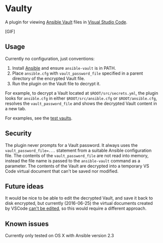 # Vaulty
A plugin for viewing [Ansible Vault](https://docs.ansible.com/ansible/playbooks_vault.html) files in [Visual Studio Code](https://code.visualstudio.com/).

[GIF]

## Usage

Currently no configuration, just conventions:

1. Install [Ansible](https://www.ansible.com/) and ensure `ansible-vault` is in PATH.
1. Place `ansible.cfg` with `vault_password_file` specified in a parent directory of the encrypted Vault file.
1. Run the plugin on the Vault file to decrypt it.

For example, to decrypt a Vault located at `$ROOT/src/secrets.yml`, the plugin looks for `ansible.cfg` in either `$ROOT/src/ansible.cfg` or `$ROOT/ansible.cfg`, resolves the `vault_password_file` and shows the decrypted Vault content in a new tab.

For examples, see the [test vaults](https://github.com/codeflows/vaulty/tree/master/test/vaults).

## Security

The plugin never prompts for a Vault password. It always uses the `vault_password_file=...` statement from a suitable Ansible configuration file. The contents of the `vault_password_file` are not read into memory, instead the file name is passed to the `ansible-vault` command as a parameter. The contents of the Vault are decrypted into a temporary VS Code virtual document that can't be saved nor modified.

## Future ideas

It would be nice to be able to edit the decrypted Vault, and save it back to disk encrypted, but currently (2016-06-25) the virtual documents created by VSCode [can't be edited](https://github.com/Microsoft/vscode/issues/10547), so this would require a different approach.

## Known issues

Currently only tested on OS X with Ansible version 2.3
